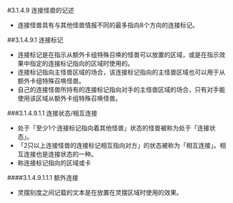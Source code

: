 #3.1.4.9        连接怪兽的记述
* 连接怪兽具有与其他怪兽情报不同的最多指向8个方向的连接标记。

##3.1.4.9.1 连接标记
* 连接标记是在指示从额外卡组特殊召唤的怪兽可以放置的区域，或是在指示效果中指定的连接标记指向的区域时使用的。
* 连接标记指向主怪兽区域的场合，该连接标记指向的主怪兽区域也可以用于从额外卡组特殊召唤怪兽。
* 自己的连接怪兽所持有的连接标记指向对手的主怪兽区域的场合，只有对手能使用该区域从额外卡组特殊召唤怪兽。

###3.1.4.9.1.1 连接状态/相互连接
* 处于「至少1个连接标记指向着其他怪兽」状态的怪兽被称为处于「连接状态」。
* 「2只以上连接怪兽的连接标记相互指向对方」的状态被称为「相互连接」。相互连接也是连接状态的一种。
* 称连接标记指向的区域或卡

####3.1.4.9.1.1.1 额外连接
* 灵摆刻度之间记载的文本是在放置在灵摆区域时使用的效果。